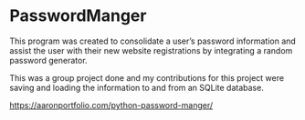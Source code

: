 # PasswordManger

This program was created to consolidate a user’s password information and assist the user with their new website registrations by integrating a random password generator.

This was a group project done and my contributions for this project were saving and loading the information to and from an SQLite database.

https://aaronportfolio.com/python-password-manger/
